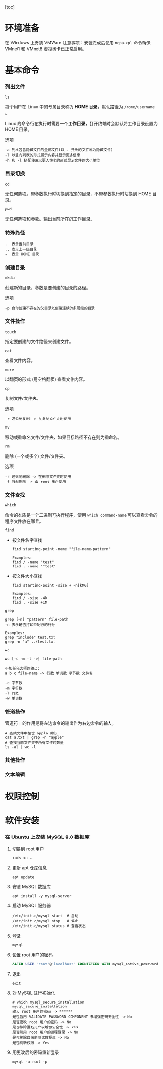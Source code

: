 [toc]

# 环境准备

在 Windows 上安装 VMWare 注意事项：安装完成后使用 `ncpa.cpl` 命令确保 VMnet1 和 VMnet8 虚拟网卡已正常启用。

# 基本命令

### 列出文件

`ls`

每个用户在 Linux 中的专属目录称为 **HOME 目录**，默认路径为 `/home/username` 。

Linux 的命令行在执行时需要一个**工作目录**，打开终端时会默认将工作目录设置为 HOME 目录。

选项

```
-a 列出包含隐藏文件的全部文件(以 . 开头的文件称为隐藏文件)
-l 以竖向列表的形式展示内容并显示更多信息
-h 和 -l 搭配使用以更人性化的形式显示文件的大小单位
```

### 目录切换

`cd`

无任何选项。带参数执行时切换到指定的目录，不带参数执行时切换到 HOME 目录。

`pwd`

无任何选项和参数。输出当前所在的工作目录。

### 特殊路径

```
.  表示当前目录
.. 表示上一级目录
~  表示 HOME 目录
```

### 创建目录

`mkdir`

创建新的目录，参数是要创建的目录的路径。

选项

```
-p 自动创建不存在的父目录以创建连续的多层级的目录
```

### 文件操作

`touch`

指定要创建的文件路径来创建文件。

`cat`

查看文件内容。

`more`

以翻页的形式 (用空格翻页) 查看文件内容。

`cp`

复制文件/文件夹。

选项

```
-r 递归地复制 -> 在复制文件夹时使用
```

`mv`

移动或重命名文件/文件夹，如果目标路径不存在则为重命名。

`rm`

删除 (一个或多个) 文件/文件夹。

选项

```
-r 递归地删除 -> 在删除文件夹时使用
-f 强制删除 -> 由 root 用户使用
```

### 文件查找

`which`

命令的本质是一个二进制可执行程序，使用 `which command-name` 可以查看命令的程序文件放在哪里。

`find`

- 按文件名字查找

  ```
  find starting-point -name "file-name-pattern"
   
  Examples:
  find / -name "test"
  find . -name "*test"
  ```

- 按文件大小查找

  ```
  find starting-point -size +|-n[kMG]
  
  Examples:
  find / -size -4k
  find . -size +1M
  ```

`grep`

```
grep [-n] "pattern" file-path
-n 表示是否打印匹配行的行号

Examples:
grep "include" test.txt
grep -n "a" ../test.txt
```

`wc`

```
wc [-c -m -l -w] file-path

不加任何选项的输出:
a b c file-name -> 行数 单词数 字节数 文件名

-c 字节数
-m 字符数
-l 行数
-w 单词数
```

### 管道操作

管道符 `|` 的作用是将左边命令的输出作为右边命令的输入。

```shell
# 查找文件中包含 apple 的行
cat a.txt | grep -n "apple"
# 查找当前文件夹中所有文件的数量
ls -al | wc -l
```

### 其他操作



### 文本编辑



# 权限控制



# 软件安装

### 在 Ubuntu 上安装 MySQL 8.0 数据库

1. 切换到 root 用户

   ```shell
   sudo su -
   ```

2. 更新 apt 仓库信息

   ```shell
   apt update
   ```

3. 安装 MySQL 数据库

   ```shell
   apt install -y mysql-server
   ```

4. 启动 MySQL 服务器

   ```shell
   /etc/init.d/mysql start  # 启动
   /etc/init.d/mysql stop   # 停止
   /etc/init.d/mysql status # 查看状态
   ```

5. 登录

   ```shell
   mysql
   ```

6. 设置 root 用户的密码

   ```sql
   ALTER USER 'root'@'localhost' IDENTIFIED WITH mysql_native_password BY '******';
   ```

7. 退出

   ```mysql
   exit
   ```

8. 对 MySQL 进行初始化

   ```shell
   # which mysql_secure_installation
   mysql_secure_installation
   输入 root 用户的密码 -> ******
   是否启用 VALIDATE PASSWORD COMPONENT 来增强密码安全性 -> No
   是否更改 root 用户的密码 -> No
   是否移除匿名用户以增强安全性 -> Yes
   是否禁用 root 用户的远程登录 -> No
   是否移除自带的测试数据库 -> No
   是否刷新权限 -> Yes
   ```

9. 用更改后的密码重新登录

   ```shell
   mysql -u root -p
   ```

